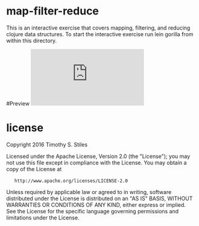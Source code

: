 # map-filter-reduce

This is an interactive exercise that covers mapping, filtering, and reducing clojure data structures. To start the interactive exercise run lein gorilla from within this directory.

#Preview 
![Preview](https://github.com/TimothyStiles/cs284/blob/master/map-filter-reduce/preview.pdf)

# license
Copyright 2016 Timothy S. Stiles

   Licensed under the Apache License, Version 2.0 (the "License");
   you may not use this file except in compliance with the License.
   You may obtain a copy of the License at

       http://www.apache.org/licenses/LICENSE-2.0

   Unless required by applicable law or agreed to in writing, software
   distributed under the License is distributed on an "AS IS" BASIS,
   WITHOUT WARRANTIES OR CONDITIONS OF ANY KIND, either express or implied.
   See the License for the specific language governing permissions and
   limitations under the License.
